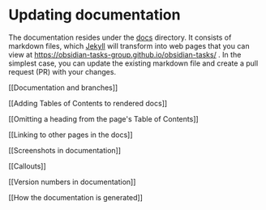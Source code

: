 # Updating documentation

The documentation resides under the [docs](https://github.com/obsidian-tasks-group/obsidian-tasks/blob/main/docs) directory.
It consists of markdown files, which [Jekyll](https://jekyllrb.com/) will transform into web pages that you can view at <https://obsidian-tasks-group.github.io/obsidian-tasks/> .
In the simplest case, you can update the existing markdown file and create a pull request (PR) with your changes.

[[Documentation and branches]]

[[Adding Tables of Contents to rendered docs]]

[[Omitting a heading from the page's Table of Contents]]

[[Linking to other pages in the docs]]

[[Screenshots in documentation]]

[[Callouts]]

[[Version numbers in documentation]]

[[How the documentation is generated]]
